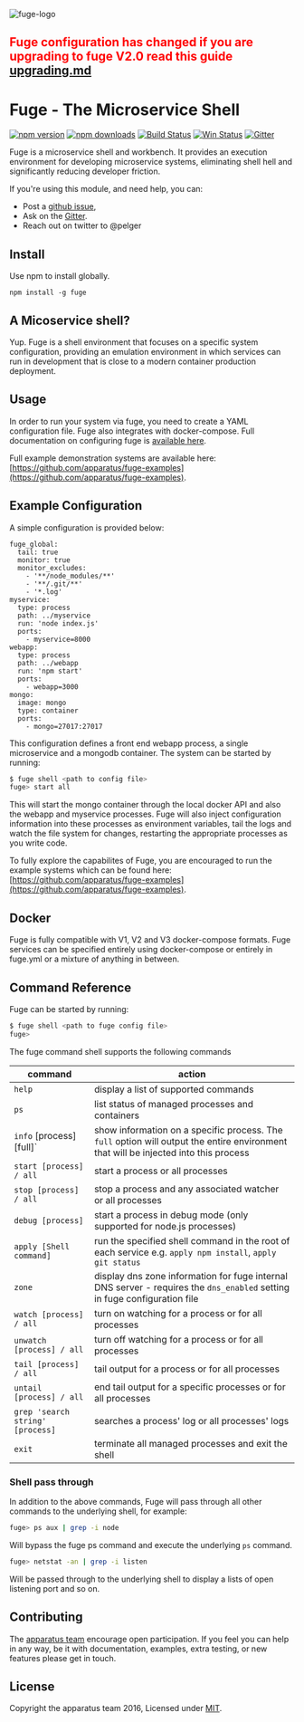![fuge-logo][logo]

## **<span style="color:red">Fuge configuration has changed if you are upgrading to fuge V2.0 read this guide [upgrading.md](./upgrading.md)</span>**

# Fuge - The Microservice Shell
[![npm version][npm-badge]][npm-url]
[![npm downloads][npm-downloads-badge]][npm-url]
[![Build Status][travis-badge]][travis-url]
[![Win Status][win-badge]][win-url]
[![Gitter][gitter-badge]][gitter-url]

Fuge is a microservice shell and workbench. It provides an execution environment for developing microservice systems, eliminating shell hell and significantly reducing developer friction.

If you're using this module, and need help, you can:

- Post a [github issue](https://github.com/apparatus/fuge/issues),
- Ask on the [Gitter][gitter-url].
- Reach out on twitter to @pelger

## Install
Use npm to install globally.

```
npm install -g fuge
```

## A Micoservice shell?
Yup. Fuge is a shell environment that focuses on a specific system configuration, providing an emulation environment in which services can run in development that is close to a modern container production deployment.

## Usage
In order to run your system via fuge, you need to create a YAML configuration file. Fuge also integrates with docker-compose. Full documentation on configuring fuge is [available here](https://github.com/apparatus/fuge-config).

Full example demonstration systems are available here:
[https://github.com/apparatus/fuge-examples](https://github.com/apparatus/fuge-examples).

## Example Configuration
A simple configuration is provided below:

```
fuge_global:
  tail: true
  monitor: true
  monitor_excludes:
    - '**/node_modules/**'
    - '**/.git/**'
    - '*.log'
myservice:
  type: process
  path: ../myservice
  run: 'node index.js'
  ports:
    - myservice=8000
webapp:
  type: process
  path: ../webapp
  run: 'npm start'
  ports:
    - webapp=3000
mongo:
  image: mongo
  type: container
  ports:
    - mongo=27017:27017
```

This configuration defines a front end webapp process, a single microservice and a mongodb container. The system can be started by running:

```sh
$ fuge shell <path to config file>
fuge> start all
```

This will start the mongo container through the local docker API and also the webapp and myservice processes. Fuge will also inject configuration information into these processes as environment variables, tail the logs and watch the file system for changes, restarting the appropriate processes as you write code.

To fully explore the capabilites of Fuge, you are encouraged to run the example systems which can be found here: [https://github.com/apparatus/fuge-examples](https://github.com/apparatus/fuge-examples).

## Docker
Fuge is fully compatible with V1, V2 and V3 docker-compose formats. Fuge services can be specified entirely using docker-compose or entirely in fuge.yml or a mixture of anything in between.

## Command Reference
Fuge can be started by running:

```sh
$ fuge shell <path to fuge config file>
fuge>
```

The fuge command shell supports the following commands

| command       | action        |
| ------------- | ------------- |
| `help`  | display a list of supported commands |
| `ps` | list status of managed processes and containers |
| `info` [process] [full]`| show information on a specific process. The `full` option will output the entire environment that will be injected into this process|
| `start [process] / all` | start a process or all processes |
| `stop [process] / all` | stop a process and any associated watcher or all processes |
| `debug [process]` | start a process in debug mode (only supported for node.js processes) |
| `apply [Shell command]` | run the specified shell command in the root of each service e.g. `apply npm install`, `apply git status` |
| `zone` | display dns zone information for fuge internal DNS server - requires the `dns_enabled` setting in fuge configuration file |
| `watch [process] / all` | turn on watching for a process or for all processes |
| `unwatch [process] / all` | turn off watching for a process or for all processes |
| `tail [process] / all` | tail output for a process or for all processes |
| `untail [process] / all` | end tail output for a specific processes or for all processes |
| `grep 'search string' [process]` | searches a process' log or all processes' logs |
| `exit` | terminate all managed processes and exit the shell |

### Shell pass through
In addition to the above commands, Fuge will pass through all other commands to the underlying shell, for example:

```sh
fuge> ps aux | grep -i node
```

Will bypass the fuge ps command and execute the underlying `ps` command.

```sh
fuge> netstat -an | grep -i listen
```

Will be passed through to the underlying shell to display a lists of open listening port and so on.

## Contributing
The [apparatus team][] encourage open participation. If you feel you can help in any way, be it with
documentation, examples, extra testing, or new features please get in touch.

## License
Copyright the apparatus team 2016, Licensed under [MIT][].

[logo]: http://fuge.io/files/fuge-logo.png

[npm-badge]: https://badge.fury.io/js/fuge.svg
[npm-url]: https://badge.fury.io/js/fuge
[npm-downloads-badge]: https://img.shields.io/npm/dm/fuge.svg?maxAge=2592000
[win-badge]: https://ci.appveyor.com/api/projects/status/github/apparatus/fuge?branch=master&svg=true
[win-url]: https://ci.appveyor.com/project/mcdonnelldean/fuge
[travis-badge]: https://travis-ci.org/apparatus/fuge.svg?branch=master
[travis-url]: https://travis-ci.org/apparatus/fuge
[gitter-badge]: https://badges.gitter.im/Join%20Chat.svg
[gitter-url]: https://gitter.im/apparatus

[MIT]: ./LICENSE
[github issue]: https://github.com/apparatus/fuge-runner/issues/new
[apparatus team]: https://github.com/apparatus

[0x]: https://www.npmjs.com/package/0x
